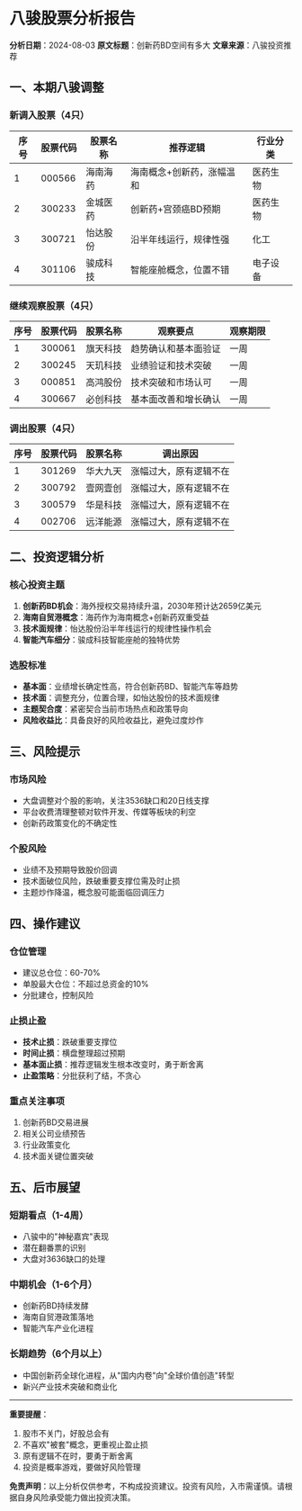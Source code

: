 # 八骏股票分析报告

**分析日期**：2024-08-03
**原文标题**：创新药BD空间有多大
**文章来源**：八骏投资推荐

## 一、本期八骏调整

### 新调入股票（4只）
| 序号 | 股票代码 | 股票名称 | 推荐逻辑 | 行业分类 |
|------|----------|----------|----------|----------|
| 1    | 000566   | 海南海药 | 海南概念+创新药，涨幅温和 | 医药生物 |
| 2    | 300233   | 金城医药 | 创新药+宫颈癌BD预期 | 医药生物 |
| 3    | 300721   | 怡达股份 | 沿半年线运行，规律性强 | 化工 |
| 4    | 301106   | 骏成科技 | 智能座舱概念，位置不错 | 电子设备 |

### 继续观察股票（4只）
| 序号 | 股票代码 | 股票名称 | 观察要点 | 观察期限 |
|------|----------|----------|----------|----------|
| 1    | 300061   | 旗天科技 | 趋势确认和基本面验证 | 一周 |
| 2    | 300245   | 天玑科技 | 业绩验证和技术突破 | 一周 |
| 3    | 000851   | 高鸿股份 | 技术突破和市场认可 | 一周 |
| 4    | 300667   | 必创科技 | 基本面改善和增长确认 | 一周 |

### 调出股票（4只）
| 序号 | 股票代码 | 股票名称 | 调出原因 |
|------|----------|----------|----------|
| 1    | 301269   | 华大九天 | 涨幅过大，原有逻辑不在 |
| 2    | 300792   | 壹网壹创 | 涨幅过大，原有逻辑不在 |
| 3    | 300579   | 华是科技 | 涨幅过大，原有逻辑不在 |
| 4    | 002706   | 远洋能源 | 涨幅过大，原有逻辑不在 |

## 二、投资逻辑分析

### 核心投资主题
1. **创新药BD机会**：海外授权交易持续升温，2030年预计达2659亿美元
2. **海南自贸港概念**：海药作为海南概念+创新药双重受益
3. **技术面规律**：怡达股份沿半年线运行的规律性操作机会
4. **智能汽车细分**：骏成科技智能座舱的独特优势

### 选股标准
- **基本面**：业绩增长确定性高，符合创新药BD、智能汽车等趋势
- **技术面**：调整充分，位置合理，如怡达股份的技术面规律
- **主题契合度**：紧密契合当前市场热点和政策导向
- **风险收益比**：具备良好的风险收益比，避免过度炒作

## 三、风险提示

### 市场风险
- 大盘调整对个股的影响，关注3536缺口和20日线支撑
- 平台收费清理整顿对软件开发、传媒等板块的利空
- 创新药政策变化的不确定性

### 个股风险
- 业绩不及预期导致股价回调
- 技术面破位风险，跌破重要支撑位需及时止损
- 主题炒作降温，概念股可能面临回调压力

## 四、操作建议

### 仓位管理
- 建议总仓位：60-70%
- 单股最大仓位：不超过总资金的10%
- 分批建仓，控制风险

### 止损止盈
- **技术止损**：跌破重要支撑位
- **时间止损**：横盘整理超过预期
- **基本面止损**：推荐逻辑发生根本改变时，勇于断舍离
- **止盈策略**：分批获利了结，不贪心

### 重点关注事项
1. 创新药BD交易进展
2. 相关公司业绩预告
3. 行业政策变化
4. 技术面关键位置突破

## 五、后市展望

### 短期看点（1-4周）
- 八骏中的"神秘嘉宾"表现
- 潜在翻番票的识别
- 大盘对3636缺口的处理

### 中期机会（1-6个月）
- 创新药BD持续发酵
- 海南自贸港政策落地
- 智能汽车产业化进程

### 长期趋势（6个月以上）
- 中国创新药全球化进程，从"国内内卷"向"全球价值创造"转型
- 新兴产业技术突破和商业化

---

**重要提醒**：
1. 股市不关门，好股总会有
2. 不喜欢"被套"概念，更重视止盈止损
3. 原有逻辑不在时，要勇于断舍离
4. 投资是概率游戏，要做好风险管理

**免责声明**：以上分析仅供参考，不构成投资建议。投资有风险，入市需谨慎。请根据自身风险承受能力做出投资决策。